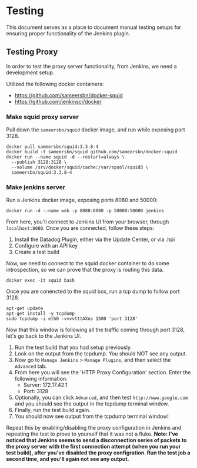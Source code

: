 # Testing
This document serves as a place to document manual testing setups for ensuring proper functionality of the Jenkins plugin.

## Testing Proxy
In order to test the proxy server functionality, from Jenkins, we need a development setup.

Utilized the following docker containers:
* https://github.com/sameersbn/docker-squid
* https://github.com/jenkinsci/docker

### Make squid proxy server
Pull down the `sameersbn/squid` docker image, and run while exposing port 3128.

    docker pull sameersbn/squid:3.3.8-4
    docker build -t sameersbn/squid github.com/sameersbn/docker-squid
    docker run --name squid -d --restart=always \
      --publish 3128:3128 \
      --volume /srv/docker/squid/cache:/var/spool/squid3 \
      sameersbn/squid:3.3.8-4

### Make jenkins server
Run a Jenkins docker image, exposing ports 8080 and 50000:

    docker run -d --name web -p 8080:8080 -p 50000:50000 jenkins

From here, you'll connect to Jenkins UI from your browser, through `localhost:8080`. Once you are connected, follow these steps:

1. Install the Datadog Plugin, either via the Update Center, or via .hpi
2. Configure with an API key
3. Create a test build

Now, we need to connect to the squid docker container to do some introspection, so we can prove that the proxy is routing this data.

    docker exec -it squid bash

Once you are conencted to the squid box, run a tcp dump to follow port 3128.

    apt-get update
    apt-get install -y tcpdump
    sudo tcpdump -i eth0 -vvvvtttAXns 1500 'port 3128'

Now that this window is following all the traffic coming through port 3128, let's go back to the Jenkins UI.

1. Run the test build that you had setup previously.
2. Look on the output from the tcpdump. You should NOT see any output.
3. Now go to `Manage Jenkins` > `Manage Plugins`, and then select the `Advanced` tab.
4. From here you will see the 'HTTP Proxy Configuration' section. Enter the following information:
    * Server: 172.17.42.1
    * Port: 3128
5. Optionally, you can click `Advanced`, and then test `http://www.google.com` and you should see the output in the tcpdump terminal window.
6. Finally, run the test build again.
7. You should now see output from the tcpdump terminal window!

Repeat this by enabling/disabling the proxy configuration in Jenkins and repeating the test to prove to yourself that it was not a fluke.
**Note: I've noticed that Jenkins seems to send a disconnection series of packets to the proxy server with the first connection attempt (when you run your test build), after you've disabled the proxy configration. Run the test job a second time, and you'll again not see any output.**
